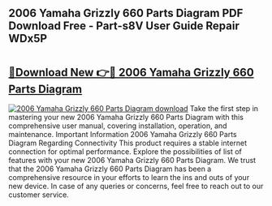 ## 2006 Yamaha Grizzly 660 Parts Diagram PDF Download Free - Part-s8V User Guide Repair WDx5P

# <h2><a href="http://dfm2wz.blite.top/?on=2006+Yamaha+Grizzly+660+Parts+Diagram">🔗Download New 👉🔴 2006 Yamaha Grizzly 660 Parts Diagram</a></h2>

[![2006 Yamaha Grizzly 660 Parts Diagram download](https://i.imgur.com/lujVjoI.png)](http://dfm2wz.blite.top/?on=2006+Yamaha+Grizzly+660+Parts+Diagram)
Take the first step in mastering your new 2006 Yamaha Grizzly 660 Parts Diagram with this comprehensive user manual, covering installation, operation, and maintenance. Important Information 2006 Yamaha Grizzly 660 Parts Diagram Regarding Connectivity This product requires a stable internet connection for optimal performance. Explore the possibilities of list of features with your new 2006 Yamaha Grizzly 660 Parts Diagram. We trust that the 2006 Yamaha Grizzly 660 Parts Diagram has been a comprehensive resource in your efforts to learn the ins and outs of your new device. In case of any queries or concerns, feel free to reach out to our customer service.
